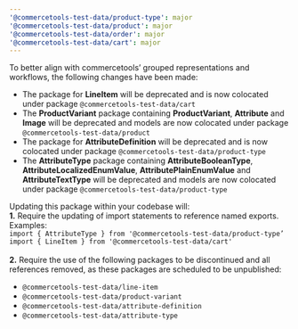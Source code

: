 ```yaml
---
'@commercetools-test-data/product-type': major
'@commercetools-test-data/product': major
'@commercetools-test-data/order': major
'@commercetools-test-data/cart': major
---
```


To better align with commercetools’ grouped representations and workflows, the following changes have been made:

- The package for **LineItem** will be deprecated and is now colocated under package `@commercetools-test-data/cart`
- The **ProductVariant** package containing **ProductVariant**, **Attribute** and **Image** will be deprecated and models are now colocated under package `@commercetools-test-data/product`
- The package for **AttributeDefinition** will be deprecated and is now colocated under package `@commercetools-test-data/product-type`
- The **AttributeType** package containing **AttributeBooleanType**, **AttributeLocalizedEnumValue**, **AttributePlainEnumValue** and **AttributeTextType** will be deprecated and models are now colocated under package `@commercetools-test-data/product-type`

Updating this package within your codebase will:<br>
**1.** Require the updating of import statements to reference named exports.<br>
Examples:<br>
`import { AttributeType } from '@commercetools-test-data/product-type’`<br>
`import { LineItem } from '@commercetools-test-data/cart'`<br><br>
**2.** Require the use of the following packages to be discontinued and all references removed, as these packages are scheduled to be unpublished:<br>

- `@commercetools-test-data/line-item`<br>
- `@commercetools-test-data/product-variant`<br>
- `@commercetools-test-data/attribute-definition`<br>
- `@commercetools-test-data/attribute-type`
